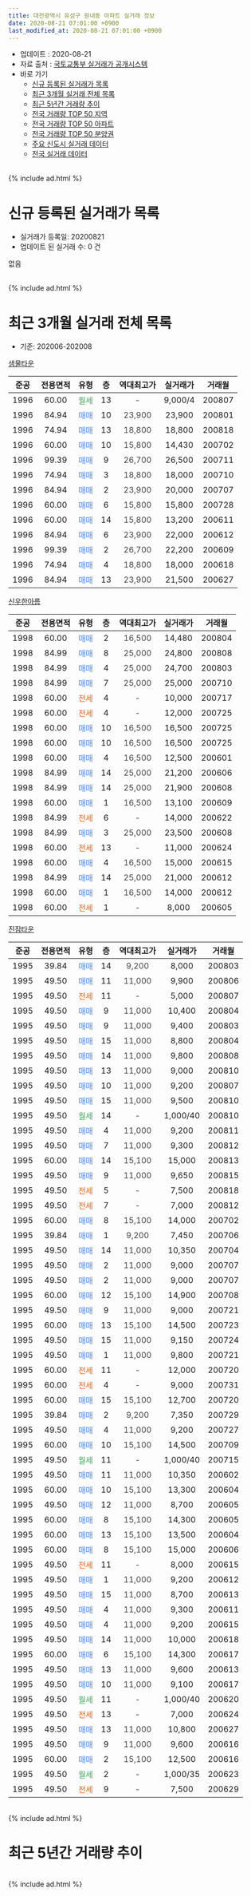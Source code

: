```yaml
---
title: 대전광역시 유성구 원내동 아파트 실거래 정보
date: 2020-08-21 07:01:00 +0900
last_modified_at: 2020-08-21 07:01:00 +0900
---
```


* 업데이트 : 2020-08-21
* 자료 출처 : [국토교통부 실거래가 공개시스템](http://rt.molit.go.kr)
* 바로 가기
    * [신규 등록된 실거래가 목록](#신규-등록된-실거래가-목록)
    * [최근 3개월 실거래 전체 목록](#최근-3개월-실거래-전체-목록)
    * [최근 5년간 거래량 추이](#최근-5년간-거래량-추이)
    * [전국 거래량 TOP 50 지역](https://inasie.github.io/apt-trade-info/최근-3개월-전국에서-가장-거래가-많이-발생한-지역)
    * [전국 거래량 TOP 50 아파트](https://inasie.github.io/apt-trade-info/최근-3개월-전국에서-가장-거래가-많이-발생한-아파트)
    * [전국 거래량 TOP 50 분양권](https://inasie.github.io/apt-trade-info/최근-3개월-전국에서-가장-거래가-많이-발생한-분양권)
    * [주요 신도시 실거래 데이터](https://inasie.github.io/apt-trade-info/주요-신도시)
    * [전국 실거래 데이터](https://inasie.github.io/apt-trade-info/전국)
<br>
{% include ad.html %}
<br>

# 신규 등록된 실거래가 목록
* 실거래가 등록일: 20200821
* 업데이트 된 실거래 수: 0 건

없음

<br>
{% include ad.html %}
<br>

# 최근 3개월 실거래 전체 목록
* 기준: 202006-202008


[샘물타운](https://search.naver.com/search.naver?query=%EB%8C%80%EC%A0%84%EA%B4%91%EC%97%AD%EC%8B%9C+%EC%9C%A0%EC%84%B1%EA%B5%AC+%EC%9B%90%EB%82%B4%EB%8F%99+%EC%83%98%EB%AC%BC%ED%83%80%EC%9A%B4)

|준공|전용면적|유형|층|역대최고가|실거래가|거래월|
|:---:|:---:|:---:|:---:|:---:|:---:|:---:|
|1996|60.00|<span style="color:#34a853">월세</span>|13|<span style="color:#444444">-</span>|9,000/4|200807|
|1996|84.94|<span style="color:#4285f3">매매</span>|10|<span style="color:#444444">23,900</span>|23,900|200801|
|1996|74.94|<span style="color:#4285f3">매매</span>|13|<span style="color:#444444">18,800</span>|18,800|200818|
|1996|60.00|<span style="color:#4285f3">매매</span>|10|<span style="color:#444444">15,800</span>|14,430|200702|
|1996|99.39|<span style="color:#4285f3">매매</span>|9|<span style="color:#444444">26,700</span>|26,500|200711|
|1996|74.94|<span style="color:#4285f3">매매</span>|3|<span style="color:#444444">18,800</span>|18,000|200710|
|1996|84.94|<span style="color:#4285f3">매매</span>|2|<span style="color:#444444">23,900</span>|20,000|200707|
|1996|60.00|<span style="color:#4285f3">매매</span>|6|<span style="color:#444444">15,800</span>|15,800|200728|
|1996|60.00|<span style="color:#4285f3">매매</span>|14|<span style="color:#444444">15,800</span>|13,200|200611|
|1996|84.94|<span style="color:#4285f3">매매</span>|6|<span style="color:#444444">23,900</span>|22,000|200612|
|1996|99.39|<span style="color:#4285f3">매매</span>|2|<span style="color:#444444">26,700</span>|22,200|200609|
|1996|74.94|<span style="color:#4285f3">매매</span>|4|<span style="color:#444444">18,800</span>|18,000|200618|
|1996|84.94|<span style="color:#4285f3">매매</span>|13|<span style="color:#444444">23,900</span>|21,500|200627|

[신우한아름](https://search.naver.com/search.naver?query=%EB%8C%80%EC%A0%84%EA%B4%91%EC%97%AD%EC%8B%9C+%EC%9C%A0%EC%84%B1%EA%B5%AC+%EC%9B%90%EB%82%B4%EB%8F%99+%EC%8B%A0%EC%9A%B0%ED%95%9C%EC%95%84%EB%A6%84)

|준공|전용면적|유형|층|역대최고가|실거래가|거래월|
|:---:|:---:|:---:|:---:|:---:|:---:|:---:|
|1998|60.00|<span style="color:#4285f3">매매</span>|2|<span style="color:#444444">16,500</span>|14,480|200804|
|1998|84.99|<span style="color:#4285f3">매매</span>|8|<span style="color:#444444">25,000</span>|24,800|200808|
|1998|84.99|<span style="color:#4285f3">매매</span>|4|<span style="color:#444444">25,000</span>|24,700|200803|
|1998|84.99|<span style="color:#4285f3">매매</span>|7|<span style="color:#444444">25,000</span>|25,000|200710|
|1998|60.00|<span style="color:#ff5a00">전세</span>|4|<span style="color:#444444">-</span>|10,000|200717|
|1998|60.00|<span style="color:#ff5a00">전세</span>|4|<span style="color:#444444">-</span>|12,000|200725|
|1998|60.00|<span style="color:#4285f3">매매</span>|10|<span style="color:#444444">16,500</span>|16,500|200725|
|1998|60.00|<span style="color:#4285f3">매매</span>|10|<span style="color:#444444">16,500</span>|16,500|200725|
|1998|60.00|<span style="color:#4285f3">매매</span>|4|<span style="color:#444444">16,500</span>|12,500|200601|
|1998|84.99|<span style="color:#4285f3">매매</span>|14|<span style="color:#444444">25,000</span>|21,200|200606|
|1998|84.99|<span style="color:#4285f3">매매</span>|14|<span style="color:#444444">25,000</span>|21,900|200608|
|1998|60.00|<span style="color:#4285f3">매매</span>|1|<span style="color:#444444">16,500</span>|13,100|200609|
|1998|84.99|<span style="color:#ff5a00">전세</span>|6|<span style="color:#444444">-</span>|14,000|200622|
|1998|84.99|<span style="color:#4285f3">매매</span>|3|<span style="color:#444444">25,000</span>|23,500|200608|
|1998|60.00|<span style="color:#ff5a00">전세</span>|13|<span style="color:#444444">-</span>|11,000|200624|
|1998|60.00|<span style="color:#4285f3">매매</span>|4|<span style="color:#444444">16,500</span>|15,000|200615|
|1998|84.99|<span style="color:#4285f3">매매</span>|14|<span style="color:#444444">25,000</span>|21,000|200612|
|1998|60.00|<span style="color:#4285f3">매매</span>|1|<span style="color:#444444">16,500</span>|14,000|200612|
|1998|60.00|<span style="color:#ff5a00">전세</span>|1|<span style="color:#444444">-</span>|8,000|200605|

[진잠타운](https://search.naver.com/search.naver?query=%EB%8C%80%EC%A0%84%EA%B4%91%EC%97%AD%EC%8B%9C+%EC%9C%A0%EC%84%B1%EA%B5%AC+%EC%9B%90%EB%82%B4%EB%8F%99+%EC%A7%84%EC%9E%A0%ED%83%80%EC%9A%B4)

|준공|전용면적|유형|층|역대최고가|실거래가|거래월|
|:---:|:---:|:---:|:---:|:---:|:---:|:---:|
|1995|39.84|<span style="color:#4285f3">매매</span>|14|<span style="color:#444444">9,200</span>|8,000|200803|
|1995|49.50|<span style="color:#4285f3">매매</span>|11|<span style="color:#444444">11,000</span>|9,900|200806|
|1995|49.50|<span style="color:#ff5a00">전세</span>|11|<span style="color:#444444">-</span>|5,000|200807|
|1995|49.50|<span style="color:#4285f3">매매</span>|9|<span style="color:#444444">11,000</span>|10,400|200804|
|1995|49.50|<span style="color:#4285f3">매매</span>|9|<span style="color:#444444">11,000</span>|9,400|200803|
|1995|49.50|<span style="color:#4285f3">매매</span>|15|<span style="color:#444444">11,000</span>|8,800|200804|
|1995|49.50|<span style="color:#4285f3">매매</span>|14|<span style="color:#444444">11,000</span>|9,800|200808|
|1995|49.50|<span style="color:#4285f3">매매</span>|13|<span style="color:#444444">11,000</span>|9,000|200810|
|1995|49.50|<span style="color:#4285f3">매매</span>|10|<span style="color:#444444">11,000</span>|9,200|200807|
|1995|49.50|<span style="color:#4285f3">매매</span>|15|<span style="color:#444444">11,000</span>|9,500|200810|
|1995|49.50|<span style="color:#34a853">월세</span>|14|<span style="color:#444444">-</span>|1,000/40|200810|
|1995|49.50|<span style="color:#4285f3">매매</span>|4|<span style="color:#444444">11,000</span>|9,200|200811|
|1995|49.50|<span style="color:#4285f3">매매</span>|7|<span style="color:#444444">11,000</span>|9,300|200812|
|1995|60.00|<span style="color:#4285f3">매매</span>|14|<span style="color:#444444">15,100</span>|15,000|200813|
|1995|49.50|<span style="color:#4285f3">매매</span>|9|<span style="color:#444444">11,000</span>|9,650|200815|
|1995|49.50|<span style="color:#ff5a00">전세</span>|5|<span style="color:#444444">-</span>|7,500|200818|
|1995|49.50|<span style="color:#ff5a00">전세</span>|7|<span style="color:#444444">-</span>|7,000|200812|
|1995|60.00|<span style="color:#4285f3">매매</span>|8|<span style="color:#444444">15,100</span>|14,000|200702|
|1995|39.84|<span style="color:#4285f3">매매</span>|1|<span style="color:#444444">9,200</span>|7,450|200706|
|1995|49.50|<span style="color:#4285f3">매매</span>|14|<span style="color:#444444">11,000</span>|10,350|200704|
|1995|49.50|<span style="color:#4285f3">매매</span>|2|<span style="color:#444444">11,000</span>|9,000|200707|
|1995|49.50|<span style="color:#4285f3">매매</span>|2|<span style="color:#444444">11,000</span>|9,000|200707|
|1995|60.00|<span style="color:#4285f3">매매</span>|12|<span style="color:#444444">15,100</span>|14,900|200708|
|1995|49.50|<span style="color:#4285f3">매매</span>|9|<span style="color:#444444">11,000</span>|9,000|200721|
|1995|60.00|<span style="color:#4285f3">매매</span>|13|<span style="color:#444444">15,100</span>|14,500|200723|
|1995|49.50|<span style="color:#4285f3">매매</span>|15|<span style="color:#444444">11,000</span>|9,150|200724|
|1995|49.50|<span style="color:#4285f3">매매</span>|1|<span style="color:#444444">11,000</span>|9,800|200721|
|1995|60.00|<span style="color:#ff5a00">전세</span>|11|<span style="color:#444444">-</span>|12,000|200720|
|1995|60.00|<span style="color:#ff5a00">전세</span>|4|<span style="color:#444444">-</span>|9,000|200731|
|1995|60.00|<span style="color:#4285f3">매매</span>|15|<span style="color:#444444">15,100</span>|12,700|200720|
|1995|39.84|<span style="color:#4285f3">매매</span>|2|<span style="color:#444444">9,200</span>|7,350|200729|
|1995|49.50|<span style="color:#4285f3">매매</span>|4|<span style="color:#444444">11,000</span>|9,200|200727|
|1995|60.00|<span style="color:#4285f3">매매</span>|10|<span style="color:#444444">15,100</span>|14,500|200709|
|1995|49.50|<span style="color:#34a853">월세</span>|11|<span style="color:#444444">-</span>|1,000/40|200715|
|1995|49.50|<span style="color:#4285f3">매매</span>|11|<span style="color:#444444">11,000</span>|10,350|200602|
|1995|60.00|<span style="color:#4285f3">매매</span>|10|<span style="color:#444444">15,100</span>|13,300|200604|
|1995|49.50|<span style="color:#4285f3">매매</span>|12|<span style="color:#444444">11,000</span>|8,700|200605|
|1995|60.00|<span style="color:#4285f3">매매</span>|8|<span style="color:#444444">15,100</span>|14,300|200605|
|1995|60.00|<span style="color:#4285f3">매매</span>|13|<span style="color:#444444">15,100</span>|13,500|200604|
|1995|60.00|<span style="color:#4285f3">매매</span>|8|<span style="color:#444444">15,100</span>|15,000|200606|
|1995|49.50|<span style="color:#ff5a00">전세</span>|11|<span style="color:#444444">-</span>|8,000|200615|
|1995|49.50|<span style="color:#4285f3">매매</span>|1|<span style="color:#444444">11,000</span>|9,200|200612|
|1995|49.50|<span style="color:#4285f3">매매</span>|15|<span style="color:#444444">11,000</span>|8,700|200613|
|1995|49.50|<span style="color:#4285f3">매매</span>|4|<span style="color:#444444">11,000</span>|9,300|200611|
|1995|49.50|<span style="color:#4285f3">매매</span>|4|<span style="color:#444444">11,000</span>|9,200|200615|
|1995|49.50|<span style="color:#4285f3">매매</span>|14|<span style="color:#444444">11,000</span>|10,000|200618|
|1995|60.00|<span style="color:#4285f3">매매</span>|6|<span style="color:#444444">15,100</span>|14,300|200617|
|1995|49.50|<span style="color:#4285f3">매매</span>|13|<span style="color:#444444">11,000</span>|9,600|200613|
|1995|49.50|<span style="color:#4285f3">매매</span>|10|<span style="color:#444444">11,000</span>|9,100|200617|
|1995|49.50|<span style="color:#34a853">월세</span>|11|<span style="color:#444444">-</span>|1,000/40|200620|
|1995|49.50|<span style="color:#ff5a00">전세</span>|13|<span style="color:#444444">-</span>|7,000|200624|
|1995|49.50|<span style="color:#4285f3">매매</span>|13|<span style="color:#444444">11,000</span>|10,800|200627|
|1995|49.50|<span style="color:#4285f3">매매</span>|9|<span style="color:#444444">11,000</span>|9,600|200616|
|1995|60.00|<span style="color:#4285f3">매매</span>|2|<span style="color:#444444">15,100</span>|12,500|200616|
|1995|49.50|<span style="color:#34a853">월세</span>|2|<span style="color:#444444">-</span>|1,000/35|200623|
|1995|49.50|<span style="color:#ff5a00">전세</span>|9|<span style="color:#444444">-</span>|7,500|200629|


<br>
{% include ad.html %}
<br>

# 최근 5년간 거래량 추이


<div style="width:100%;">
    <canvas id="deal_progress" height="200"></canvas>
</div>

<script>
new Chart(document.getElementById("deal_progress"), {
    type: 'line',
    data: {
        labels: ['201508','201509','201510','201511','201512','201601','201602','201603','201604','201605','201606','201607','201608','201609','201610','201611','201612','201701','201702','201703','201704','201705','201706','201707','201708','201709','201710','201711','201712','201801','201802','201803','201804','201805','201806','201807','201808','201809','201810','201811','201812','201901','201902','201903','201904','201905','201906','201907','201908','201909','201910','201911','201912','202001','202002','202003','202004','202005','202006','202007','202008'],
        datasets: [{
            label: '매매',
            pointRadius: 1,
            data: [12, 18, 18, 11, 9, 15, 21, 11, 16, 9, 14, 14, 13, 20, 34, 24, 19, 10, 15, 18, 14, 26, 13, 10, 9, 13, 17, 13, 17, 16, 17, 14, 16, 14, 9, 7, 10, 12, 16, 7, 4, 18, 10, 19, 11, 16, 15, 20, 15, 15, 22, 28, 31, 23, 32, 39, 21, 17, 30, 22, 18],
            borderColor: "rgba(255, 201, 14, 1)",
            backgroundColor: "rgba(255, 201, 14, 0.5)",
            fill: false,
            lineTension: 0
        },{
            label: '전월세',
            pointRadius: 1,
            data: [17, 10, 18, 5, 9, 7, 13, 11, 14, 7, 10, 14, 18, 13, 13, 17, 7, 8, 18, 10, 11, 9, 7, 15, 3, 11, 10, 9, 15, 12, 7, 10, 7, 11, 14, 10, 7, 6, 12, 8, 5, 18, 12, 13, 5, 7, 8, 5, 8, 5, 9, 8, 8, 8, 9, 12, 10, 15, 8, 5, 5],
            borderColor: "rgba(0, 141, 185, 1)",
            backgroundColor: "rgba(0, 141, 185, 0.5)",
            fill: false,
            lineTension: 0
        }
        ]
    },
    options: {
        responsive: true,
        title: {
            display: false
        },
        tooltips: {
            mode: 'index',
            intersect: false
        },
        hover: {
            mode: 'nearest',
            intersect: true
        },
        scales: {
            xAxes: [{
                display: true,
                scaleLabel: {
                    display: true,
                    labelString: '년/월'
                }
            }],
            yAxes: [{
                display: true,
                ticks: {
                    suggestedMin: 0,
                },
                scaleLabel: {
                    display: true,
                    labelString: '실거래 수'
                }
            }]
        }
    }
});

</script>


<br>
{% include ad.html %}
<br>

